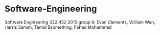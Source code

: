 # Software-Engineering
Software Engineering 332:452 2015 group 6: Evan Clements, William Wan, Harris Samim, Tamid Bsomething, Fahad Mohammad
